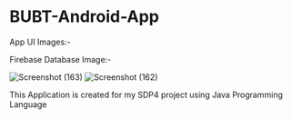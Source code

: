 # BUBT-Android-App

App UI Images:-

Firebase Database Image:-


![Screenshot (163)](https://user-images.githubusercontent.com/91328350/134817859-7441de3f-00c3-43a6-96b3-c535737de0df.png)
![Screenshot (162)](https://user-images.githubusercontent.com/91328350/134817860-254fcc70-4f8b-4911-b4ae-dda8e44a8652.png)









This Application is created for my SDP4 project using Java Programming Language
